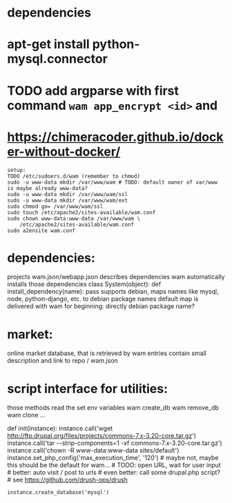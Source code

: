# dependencies
# apt-get install python-mysql.connector

# TODO add argparse with first command `wam app_encrypt <id>` and

# https://chimeracoder.github.io/docker-without-docker/

```
setup:
TODO /etc/sudoers.d/wam (remember to chmod)
sudo -u www-data mkdir /var/www/wam # TODO: default owner of var/www is maybe already www-data?
sudo -u www-data mkdir /var/www/wam/ssl
sudo -u www-data mkdir /var/www/wam/ext
sudo chmod go= /var/www/wam/ssl
sudo touch /etc/apache2/sites-available/wam.conf
sudo chown www-data:www-data /var/www/wam \
    /etc/apache2/sites-available/wam.conf
sudo a2ensite wam.conf
```

# dependencies:
projects wam.json/webapp.json describes dependencies
wam automatically installs those dependencies
class System(object):
    def install_dependency(name):
        pass
supports debian, maps names like mysql, node, python-django, etc. to debian package
names
default map is delivered with wam
for beginning: directly debian package name?

# market:
online market database, that is retrieved by wam
entries contain small description and link to repo / wam.json

# script interface for utilities:
those methods read the set env variables
wam create_db
wam remove_db
wam clone
...

def init(instance):
    instance.call('wget http://ftp.drupal.org/files/projects/commons-7.x-3.20-core.tar.gz')
    instance.call('tar --strip-components=1 -xf commons-7.x-3.20-core.tar.gz')
    instance.call('chown -R www-data:www-data sites/default')
    instance.set_php_config('max_execution_time', '120') # maybe not, maybe this should be the default for wam...
    # TODO: open URL, wait for user input
    # better: auto visit / post to urls
    # even better: call some drupal.php script?
    #  see https://github.com/drush-ops/drush

    instance.create_database('mysql')

